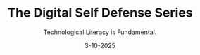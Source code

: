 ---
title: The Digital Self Defense Series
subtitle: Technological Literacy is Fundamental.
layout: default
modal-id: 4
date: 3-10-2025
img: blank.png
iframe: https://austincapitaldata.getoutline.com/s/fcaf6a1c-8f42-4c54-90a8-6d9daf709a92
graphheight: 700px
graphwidth: 700px
thumbnail: phishing_post.jpg
alt: image-alt
description: Phishing attacks are common and potentially dangerous learn what you can do to reconize and prevent them.
---